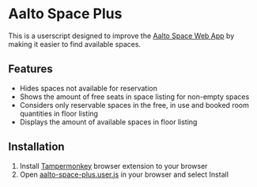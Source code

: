 # Aalto Space Plus
This is a userscript designed to improve the [Aalto Space Web App](https://booking.aalto.fi/aaltospace/) by making it easier to find available spaces.
## Features
- Hides spaces not available for reservation
- Shows the amount of free seats in space listing for non-empty spaces
- Considers only reservable spaces in the free, in use and booked room quantities in floor listing
- Displays the amount of available spaces in floor listing
## Installation
1. Install [Tampermonkey](https://www.tampermonkey.net) browser extension to your browser
2. Open [aalto-space-plus.user.js](https://github.com/naatula/aalto-space-plus/raw/master/aalto-space-plus.user.js) in your browser and select Install
